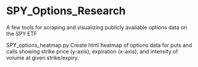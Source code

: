 # SPY_Options_Research
A few tools for scraping and visualizing publicly available options data on the SPY ETF

SPY_options_heatmap.py
Create html heatmap of options data for puts and calls showing strike price (y-axis), expiration (x-axis), and intensity of volume at given strike/expiry.
